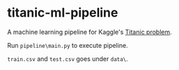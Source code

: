 # titanic-ml-pipeline
A machine learning pipeline for Kaggle's [Titanic problem](https://www.kaggle.com/c/titanic).

Run ```pipeline\main.py``` to execute pipeline. 

```train.csv``` and ```test.csv``` goes under ```data\```.
